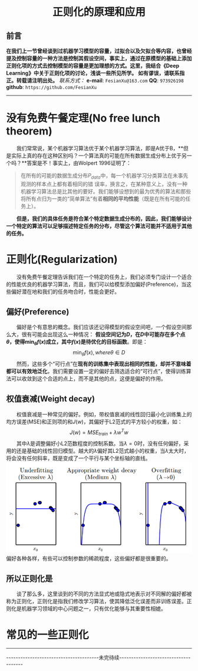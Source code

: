 <h1 align = "center">正则化的原理和应用</h1>

## 前言
**在我们上一节曾经谈到过机器学习模型的容量，过拟合以及欠拟合等内容，也曾经提及控制容量的一种方法是控制其假设空间，事实上，通过在原模型的基础上添加正则化项的方式去控制模型的容量是更加理想的方式。这里，我结合《Deep Learning》中关于正则化项的讨论，浅谈一些所见所学。**
**如有谬误，请联系指正。转载请注明出处。**
*联系方式：*
**e-mail**: `FesianXu@163.com`
**QQ**: `973926198`
**github**: `https://github.com/FesianXu`


----

# 没有免费午餐定理(No free lunch theorem)
　　我们常常说，某个机器学习算法优于某个机器学习算法，即是A优于B，**但是实际上真的存在这种区别吗？一个算法真的可能在所有数据生成分布上优于另一个吗？**答案是不！事实上，由Wolpert 1996证明了：
  
> 在所有的可能的数据生成分布$P_{data}$中，每一个机器学习分类算法在未事先观测的样本点上都有着相同的错   误率，换言之，在某种意义上，没有一种机器学习算法总是比其他的要好。我们能够设想到的最为优秀的算法和那些将所有点归为一类的“简单算法”有着**相同的平均性能**（既是在所有可能的任务上）。

　　**但是，我们的具体任务是符合某个特定数据生成分布的，因此，我们能够设计一个特定的算法可以足够描述特定任务的分布，尽管这个算法可能并不适用于其他的任务。**
  
# 正则化(Regularization)
　　没有免费午餐定理告诉我们在一个特定的任务上，我们必须专门设计一个适合的性能优良的机器学习算法，而且，我们可以给模型添加偏好(Preference)，当这些偏好潜在地和我们的任务吻合时，性能会更好。


## 偏好(Preference)
　　偏好是个有意思的概念。我们应该还记得模型的假设空间吧，一个假设空间那么大，很有可能会出现这么一种情况： **假设空间记为$D$，在$D$中可能存在多个点$\theta$，使得$\min_{\theta}f(x)$成立，其中$f(x)$是待优化的目标函数**。即是：
$$
  \min_{\theta}f(x), where　\theta \in D
$$
　　然而，这些多个“可行点”在**现有的训练集中表现出相同的性能，却并不意味着都可以有效地泛化**，我们需要设置一定的偏好去筛选适合的“可行点”，使得训练算法可以收敛到这个合适的点上，而不是其他的点，这便是偏好的作用。
  
  
  
## 权值衰减(Weight decay)
　　权值衰减是一种常见的偏好。例如，带权值衰减的线性回归最小化训练集上的均方误差(MSE)和正则项的和$J(w)$，其偏好于L2范式的平方较小的权重，如：
$$
J(w) = MSE_{train}+\lambda w^T w
$$
　　其中$\lambda$是调整偏好小L2范数程度的控制系数。当$\lambda=0$时，没有任何偏好，采用的还是基础的线性回归模型。越大的$\lambda$偏好其L2范式越小的权重，当$\lambda$太大时，将会没有任何斜率，既是变成了一个平行与某个坐标轴的直线。
![preference][preference]
　　偏好各种各样，有些可以控制参数的稀疏程度，这些偏好都是很重要的。

## 所以正则化是
　　谈了那么多，这里谈到的不同的方法显式地或隐式地表示对不同解的偏好都被称为正则化，正则化是指我们修改学习算法，使其降低泛化误差而非训练误差。正则化是机器学习领域的中心问题之一，只有优化能够与其重要性相媲。


# 常见的一些正则化




****



---------------------------------------未完待续-------------------------------------




[preference]: ./imgs/preference.png








